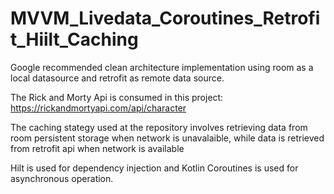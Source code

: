 # MVVM_Livedata_Coroutines_Retrofit_Hiilt_Caching
Google recommended clean architecture implementation using room as a local datasource and retrofit as remote data source.

The Rick and Morty Api is consumed in this project: https://rickandmortyapi.com/api/character

The caching stategy used at the repository involves retrieving data from room persistent storage when network is unavalaible, while data is retrieved from retrofit api when network is available

Hilt is used for dependency injection and Kotlin Coroutines is used for asynchronous operation.
